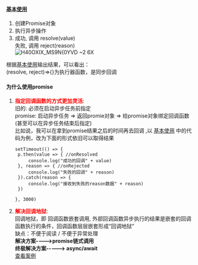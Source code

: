 #### [基本使用](https://github.com/zyy782/yuanyuan.github.io/blob/main/Promise/02.js)    
1. 创建Promise对象
2. 执行异步操作
3. 成功, 调用 resolve(value)    
  失败, 调用 reject(reason)   
![H40OXIX_MS9N{0YVD ~2 6X](https://user-images.githubusercontent.com/71962217/132632834-38f7aecc-74f0-43e6-9275-0394a8155891.png)


根据[基本使用](https://github.com/zyy782/yuanyuan.github.io/blob/main/Promise/02.js)输出结果，可以看出：   
(resolve, reject)=>{}为执行器函数，是同步回调

#### 为什么使用promise
1. <span style="color:red">**指定回调函数的方式更加灵活**</span>:    
   旧的: 必须在启动异步任务前指定   
   promise: 启动异步任务 => 返回promie对象 => 给promise对象绑定回调函数(甚至可以在异步任务结束后指定)    
   比如说，我可以在拿到promise结果之后的时间再去回调 ,以 [基本使用](https://github.com/zyy782/yuanyuan.github.io/blob/main/Promise/02.js) 中的代码为例，改为下面的形式依旧可以取得结果   
   ```
   setTimeout(() => {
    p.then(value => { //onResolved
        console.log("成功的回调" + value)
    }, reason => { //onRejected
        console.log("失败的回调" + reason)
    }).catch(reason => {
        console.log("接收到失败的reason数据" + reason)
    })

   }, 3000)
   ```
2. <span style="color:red">**解决回调地狱**</span>:    
    回调地狱，即 回调函数嵌套调用, 外部回调函数异步执行的结果是嵌套的回调函数执行的条件，回调函数层层嵌套形成“回调地狱”      
    缺点：不便于阅读 / 不便于异常处理   
    **解决方案---->promise链式调用    
    终极解决方案-----> async/await**   
    [查看案例](https://github.com/zyy782/yuanyuan.github.io/blob/main/Promise/02%2B.js)
